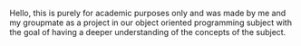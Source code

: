 Hello, this is purely for academic purposes only and was made by me and my groupmate as a project in our object oriented programming subject with the goal of having a deeper understanding of the concepts of the subject. 
